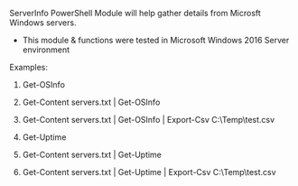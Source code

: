 ServerInfo PowerShell Module will help gather details from Microsft Windows servers. <br/>
- This module & functions were tested in Microsoft Windows 2016 Server environment <br/>

Examples: <br/>
1) Get-OSInfo <br/>
2) Get-Content servers.txt | Get-OSInfo <br/>
3) Get-Content servers.txt | Get-OSInfo | Export-Csv C:\Temp\test.csv <br/>

1) Get-Uptime
2) Get-Content servers.txt | Get-Uptime <br/>
3) Get-Content servers.txt | Get-Uptime | Export-Csv C:\Temp\test.csv <br/>
